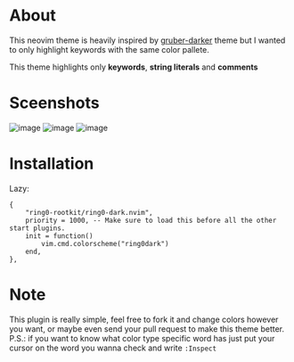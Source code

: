 # About
This neovim theme is heavily inspired by [gruber-darker](https://github.com/rexim/gruber-darker-theme) theme
but I wanted to only highlight keywords with the same color pallete.

This theme highlights only **keywords**, **string literals** and **comments**

# Sceenshots
![image](https://github.com/ring0-rootkit/ring0-dark.nvim/assets/111735837/5b461fc7-6299-4273-9c4c-49cca824f965)
![image](https://github.com/ring0-rootkit/ring0-dark.nvim/assets/111735837/2c286af8-ccc1-412b-9f51-c46167f09191)
![image](https://github.com/ring0-rootkit/ring0-dark.nvim/assets/111735837/30bde356-a19c-40dd-af53-2b09b42dec05)

# Installation
Lazy:
```
{
    "ring0-rootkit/ring0-dark.nvim",
    priority = 1000, -- Make sure to load this before all the other start plugins.
    init = function()
        vim.cmd.colorscheme("ring0dark")
    end,
},
```

# Note
This plugin is really simple, feel free to fork it and change colors however you want, or maybe even send your pull request to make this theme better.
P.S.: if you want to know what color type specific word has just put your cursor on the word you wanna check and write `:Inspect`
